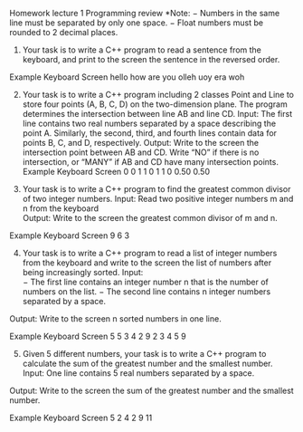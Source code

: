 Homework lecture 1
Programming review
*Note: 
−	Numbers in the same line must be separated by only one space.
−	Float numbers must be rounded to 2 decimal places.

1.	Your task is to write a C++ program to read a sentence from the keyboard, and print to the screen the sentence in the reversed order.

Example
Keyboard	Screen
hello
how are you	olleh
uoy era woh

2.	Your task is to write a C++ program including 2 classes Point and Line to store four points (A, B, C, D) on the two-dimension plane. The program determines the intersection between line AB and line CD.
Input:  The first line contains two real numbers separated by a space describing the point A. Similarly, the second, third, and fourth lines contain data for points B, C, and D, respectively.
Output: Write to the screen the intersection point between AB and CD. Write “NO” if there is no intersection, or “MANY” if AB and CD have many intersection points.
Example
Keyboard	Screen
0 0 
1 1
0 1
1 0	0.50 0.50

3.	Your task is to write a C++ program to find the greatest common divisor of two integer numbers. 
Input:  Read two positive integer numbers m and n from the keyboard  
Output: Write to the screen the greatest common divisor of m and n.

Example
Keyboard	Screen
9 6	3

4.	Your task is to write a C++ program to read a list of integer numbers from the keyboard and write to the screen the list of numbers after being increasingly sorted.
Input:  
−	The first line contains an integer number n that is the number of numbers on the list. 
−	The second line contains n integer numbers separated by a space.   

Output: Write to the screen n sorted numbers in one line.

Example
Keyboard	Screen
5
5 3 4 2 9	2 3 4 5 9

5.	Given 5 different numbers, your task is to write a C++ program to calculate the sum of the greatest number and the smallest number.
Input:  One line contains 5 real numbers separated by a space.

Output: Write to the screen the sum of the greatest number and the smallest number.

Example
Keyboard	Screen
5 2 4 2 9	11

